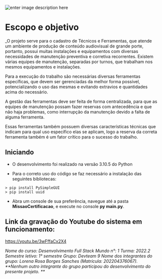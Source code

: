 ![enter image description here](http://v2.educafro.org.br/wp-content/uploads/2019/11/educafro-site-parceiros-faculdade-estacio-logo.png)
# Escopo e objetivo

  

_O projeto serve para o cadastro de Técnicos e Ferramentas, que atende um ambiente de produção de conteúdo audiovisual de grande porte, portanto, possui muitas instalações e equipamentos com diversas necessidades de manutenção preventiva e corretiva recorrentes. Existem várias equipes de manutenção, separadas por turnos, que trabalham nos mesmos equipamentos e instalações.

  

Para a execução do trabalho são necessárias diversas ferramentas específicas, que devem ser gerenciadas da melhor forma possível, potencializando o uso das mesmas e evitando extravios e quantidades acima do necessário.

  

A gestão das ferramentas deve ser feita de forma centralizada, para que as equipes de manutenção possam fazer reservas com antecedência e que não haja problemas, como interrupção da manutenção devido a falta de alguma ferramenta. 

Essas ferramentas também possuem diversas características técnicas que indicam para qual uso específico elas se aplicam, logo a reserva da correta ferramenta também é um fator crítico para o sucesso do trabalho.

## Iniciando

  

- O desenvolvimento foi realizado na versão 3.10.5 do Python

- Para o correto uso do código se faz necessário a instalação das seguintes bibliotecas:

```
> pip install PySimpleGUI
> pip install uuid
```
- Abra um console de sua preferência, navegue até a pasta **MissaoCertificacao**, e execute no console **py main.py**.

## Link da gravação do Youtube do sistema em funcionamento:

https://youtu.be/3wFffaCx2X4


_Nome do curso: Desenvolvimento Full Stack
Mundo n°: 1
Turma: 2022.2
Semestre letivo: 1° semestre
Grupo: Devteam 9
Nome dos integrantes do grupo: Lorena Rosa Borges Sanches (Matrícula: 202204376067). **Nenhum outro integrante do grupo participou do desenvolvimento do presente projeto. **_


